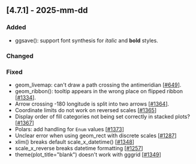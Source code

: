 ## [4.7.1] - 2025-mm-dd

### Added

- ggsave(): support font synthesis for *italic* and **bold** styles.

### Changed


### Fixed
- geom_livemap: can't draw a path crossing the antimeridian [[#649](https://github.com/JetBrains/lets-plot/issues/649)].
- geom_ribbon(): tooltip appears in the wrong place on flipped ribbon [[#1334](https://github.com/JetBrains/lets-plot/issues/1334)].
- Arrow crossing -180 longitude is split into two arrows [[#1364](https://github.com/JetBrains/lets-plot/issues/1364)].
- Coordinate limits do not work on reversed scales [[#1365](https://github.com/JetBrains/lets-plot/issues/1365)]
- Display order of fill categories not being set correctly in stacked plots? [[#1367](https://github.com/JetBrains/lets-plot/issues/1367)]
- Polars: add handling for `Enum` values [[#1373](https://github.com/JetBrains/lets-plot/issues/1373)]
- Unclear error when using geom_rect with discrete scales [[#1287](https://github.com/JetBrains/lets-plot/issues/1287)]
- xlim() breaks default scale_x_datetime() [[#1348](https://github.com/JetBrains/lets-plot/issues/1348)]
- scale_x_reverse breaks datetime formatting [[#1257](https://github.com/JetBrains/lets-plot/issues/1257)]
- theme(plot_title="blank") doesn't work with gggrid [[#1349](https://github.com/JetBrains/lets-plot/issues/1349)]
